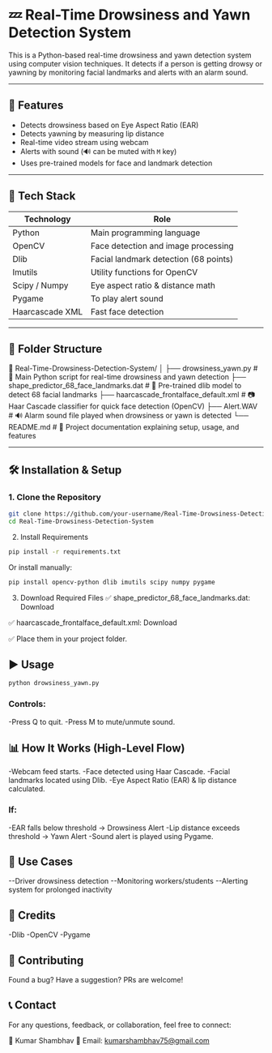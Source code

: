 # 💤 Real-Time Drowsiness and Yawn Detection System

This is a Python-based real-time drowsiness and yawn detection system using computer vision techniques. It detects if a person is getting drowsy or yawning by monitoring facial landmarks and alerts with an alarm sound.

---

## 🚀 Features

- Detects drowsiness based on Eye Aspect Ratio (EAR)
- Detects yawning by measuring lip distance
- Real-time video stream using webcam
- Alerts with sound (🔊 can be muted with `M` key)
- Uses pre-trained models for face and landmark detection

---

## 🧠 Tech Stack

| Technology     | Role                                 |
|----------------|--------------------------------------|
| Python         | Main programming language            |
| OpenCV         | Face detection and image processing  |
| Dlib           | Facial landmark detection (68 points)|
| Imutils        | Utility functions for OpenCV         |
| Scipy / Numpy  | Eye aspect ratio & distance math     |
| Pygame         | To play alert sound                  |
| Haarcascade XML| Fast face detection                  |

---

## 📁 Folder Structure
📁 Real-Time-Drowsiness-Detection-System/
│
├── drowsiness_yawn.py                 # 🧠 Main Python script for real-time drowsiness and yawn detection
├── shape_predictor_68_face_landmarks.dat  # 📌 Pre-trained dlib model to detect 68 facial landmarks
├── haarcascade_frontalface_default.xml    # 📷 Haar Cascade classifier for quick face detection (OpenCV)
├── Alert.WAV                          # 🔊 Alarm sound file played when drowsiness or yawn is detected
└── README.md                          # 📄 Project documentation explaining setup, usage, and features


---

## 🛠 Installation & Setup

### 1. Clone the Repository
```bash
git clone https://github.com/your-username/Real-Time-Drowsiness-Detection-System.git
cd Real-Time-Drowsiness-Detection-System

```
2. Install Requirements
```bash
pip install -r requirements.txt
```
Or install manually:
```bash
pip install opencv-python dlib imutils scipy numpy pygame
```
3. Download Required Files
✅ shape_predictor_68_face_landmarks.dat: Download

✅ haarcascade_frontalface_default.xml: Download

✅ Place them in your project folder.

## ▶️ Usage
```bash
python drowsiness_yawn.py
```
### Controls:

-Press Q to quit.
-Press M to mute/unmute sound.

## 📊 How It Works (High-Level Flow)
-Webcam feed starts.
-Face detected using Haar Cascade.
-Facial landmarks located using Dlib.
-Eye Aspect Ratio (EAR) & lip distance calculated.

### If:

-EAR falls below threshold → Drowsiness Alert
-Lip distance exceeds threshold → Yawn Alert
-Sound alert is played using Pygame.

## 🎯 Use Cases
--Driver drowsiness detection
--Monitoring workers/students
--Alerting system for prolonged inactivity

## 📌 Credits
-Dlib
-OpenCV
-Pygame


## 🙌 Contributing
Found a bug? Have a suggestion? PRs are welcome!


## 📞 Contact
For any questions, feedback, or collaboration, feel free to connect:

👤 Kumar Shambhav
📧 Email: kumarshambhav75@gmail.com

